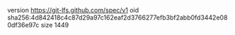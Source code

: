 version https://git-lfs.github.com/spec/v1
oid sha256:4d842418c4c87d29a97c162eaf2d3766277efb3bf2abb0fd3442e080df36e97c
size 1449
